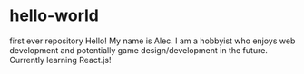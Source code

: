 # hello-world
first ever repository
Hello! My name is Alec. I am a hobbyist who enjoys web development and potentially game design/development in the future. Currently learning React.js!
